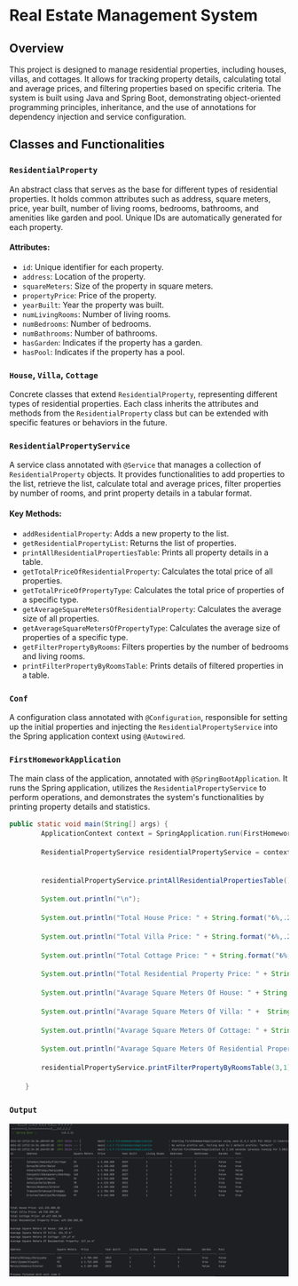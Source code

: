 
# Real Estate Management System

## Overview
This project is designed to manage residential properties, including houses, villas, and cottages. It allows for tracking property details, calculating total and average prices, and filtering properties based on specific criteria. The system is built using Java and Spring Boot, demonstrating object-oriented programming principles, inheritance, and the use of annotations for dependency injection and service configuration.

## Classes and Functionalities

### `ResidentialProperty`
An abstract class that serves as the base for different types of residential properties. It holds common attributes such as address, square meters, price, year built, number of living rooms, bedrooms, bathrooms, and amenities like garden and pool. Unique IDs are automatically generated for each property.

#### Attributes:
- `id`: Unique identifier for each property.
- `address`: Location of the property.
- `squareMeters`: Size of the property in square meters.
- `propertyPrice`: Price of the property.
- `yearBuilt`: Year the property was built.
- `numLivingRooms`: Number of living rooms.
- `numBedrooms`: Number of bedrooms.
- `numBathrooms`: Number of bathrooms.
- `hasGarden`: Indicates if the property has a garden.
- `hasPool`: Indicates if the property has a pool.

### `House`, `Villa`, `Cottage`
Concrete classes that extend `ResidentialProperty`, representing different types of residential properties. Each class inherits the attributes and methods from the `ResidentialProperty` class but can be extended with specific features or behaviors in the future.

### `ResidentialPropertyService`
A service class annotated with `@Service` that manages a collection of `ResidentialProperty` objects. It provides functionalities to add properties to the list, retrieve the list, calculate total and average prices, filter properties by number of rooms, and print property details in a tabular format.

#### Key Methods:
- `addResidentialProperty`: Adds a new property to the list.
- `getResidentialPropertyList`: Returns the list of properties.
- `printAllResidentialPropertiesTable`: Prints all property details in a table.
- `getTotalPriceOfResidentialProperty`: Calculates the total price of all properties.
- `getTotalPriceOfPropertyType`: Calculates the total price of properties of a specific type.
- `getAverageSquareMetersOfResidentialProperty`: Calculates the average size of all properties.
- `getAverageSquareMetersOfPropertyType`: Calculates the average size of properties of a specific type.
- `getFilterPropertyByRooms`: Filters properties by the number of bedrooms and living rooms.
- `printFilterPropertyByRoomsTable`: Prints details of filtered properties in a table.

### `Conf`
A configuration class annotated with `@Configuration`, responsible for setting up the initial properties and injecting the `ResidentialPropertyService` into the Spring application context using `@Autowired`.

### `FirstHomeworkApplication`
The main class of the application, annotated with `@SpringBootApplication`. It runs the Spring application, utilizes the `ResidentialPropertyService` to perform operations, and demonstrates the system's functionalities by printing property details and statistics.
```java
public static void main(String[] args) {
		ApplicationContext context = SpringApplication.run(FirstHomeworkApplication.class, args);

		ResidentialPropertyService residentialPropertyService = context.getBean(ResidentialPropertyService.class);


		residentialPropertyService.printAllResidentialPropertiesTable();

		System.out.println("\n");

		System.out.println("Total House Price: " + String.format("₺%,.2f",residentialPropertyService.getTotalPriceOfPropertyType(House.class)));

		System.out.println("Total Villa Price: " + String.format("₺%,.2f",residentialPropertyService.getTotalPriceOfPropertyType(Villa.class)));

		System.out.println("Total Cottage Price: " + String.format("₺%,.2f",residentialPropertyService.getTotalPriceOfPropertyType(Cottage.class)));

		System.out.println("Total Residential Property Price: " + String.format("₺%,.2f",residentialPropertyService.getTotalPriceOfResidentialProperty())+"\n");

		System.out.println("Avarage Square Meters Of House: " + String.format("%,.2f",residentialPropertyService.getAverageSquareMetersOfPropertyType(House.class)) + " m\u00B2");

		System.out.println("Avarage Square Meters Of Villa: " +  String.format("%,.2f",residentialPropertyService.getAverageSquareMetersOfPropertyType(Villa.class)) + " m\u00B2");

		System.out.println("Avarage Square Meters Of Cottage: " + String.format("%,.2f",residentialPropertyService.getAverageSquareMetersOfPropertyType(Cottage.class)) + " m\u00B2");

		System.out.println("Avarage Square Meters Of Residential Property: " + 	String.format("%,.2f",residentialPropertyService.getAverageSquareMetersOfResidentialProperty()) + " m\u00B2 \n");

		residentialPropertyService.printFilterPropertyByRoomsTable(3,1);

	}
```
	
	
	
### `Output`
![Output](./outputImg/output.png)
